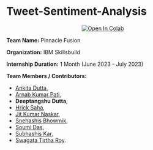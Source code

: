 # Tweet-Sentiment-Analysis
<div align="center">
<a target="_blank" href="https://colab.research.google.com/drive/1adZD3bXG2Bi2oGErPCI2iHUoPvWwf4Y-?usp=sharing">
  <img src="https://colab.research.google.com/assets/colab-badge.svg" alt="Open In Colab"/>
</a></div>

**Team Name:** Pinnacle Fusion

**Organization:** IBM Skillsbuild

**Internship Duration:** 1 Month (June 2023 - July 2023)

**Team Members / Contributors:** 
- [Ankita Dutta](https://github.com/AnkitaDutta007),
- [Arnab Kumar Pati](https://github.com/arnab22pati),
- **Deeptangshu Dutta**,
- [Hrick Saha](https://github.com/Hrick878),
- [Jit Kumar Naskar](https://github.com/JitKrNaskar),
- [Snehashis Bhowmik](https://github.com/snehashis44),
- [Soumi Das](https://github.com/Soumi-Das),
- [Subhashis Kar](https://github.com/SK-099),
- [Swagata Tirtha Roy](https://github.com/SwagataTirthaRoy).
